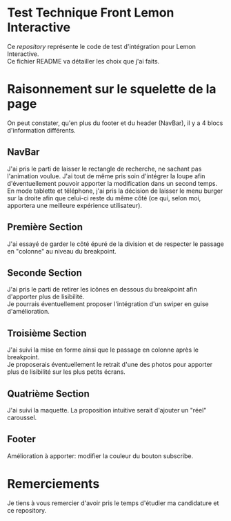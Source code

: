 # Test Technique Front Lemon Interactive
Ce *repository* représente le code de test d'intégration pour Lemon Interactive.\
Ce fichier README va détailler les choix que j'ai faits.

# Raisonnement sur le squelette de la page
On peut constater, qu'en plus du footer et du header (NavBar), il y a 4 blocs d'information différents.

## NavBar
J'ai pris le parti de laisser le rectangle de recherche, ne sachant pas l'animation voulue. J'ai tout de même pris soin d'intégrer la loupe afin d'éventuellement pouvoir apporter la modification dans un second temps.\
En mode tablette et téléphone, j'ai pris la décision de laisser le menu burger sur la droite afin que celui-ci reste du même côté (ce qui, selon moi, apportera une meilleure expérience utilisateur).

## Première Section
J'ai essayé de garder le côté épuré de la division et de respecter le passage en "colonne" au niveau du breakpoint.

## Seconde Section
J'ai pris le parti de retirer les icônes en dessous du breakpoint afin d'apporter plus de lisibilité.\
Je pourrais éventuellement proposer l'intégration d'un swiper en guise d'amélioration.

## Troisième Section
J'ai suivi la mise en forme ainsi que le passage en colonne après le breakpoint.\
Je proposerais éventuellement le retrait d'une des photos pour apporter plus de lisibilité sur les plus petits écrans.

## Quatrième Section
J'ai suivi la maquette. La proposition intuitive serait d'ajouter un "réel" caroussel.

## Footer 
Amélioration à apporter: modifier la couleur du bouton subscribe.

# Remerciements
Je tiens à vous remercier d'avoir pris le temps d'étudier ma candidature et ce repository.